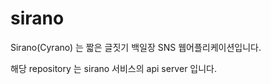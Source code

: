 # sirano

Sirano(Cyrano) 는 
짧은 글짓기 백일장 SNS 웹어플리케이션입니다.

해당 repository 는 sirano 서비스의 api server 입니다.

